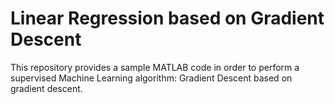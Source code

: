 # Linear Regression based on Gradient Descent
This repository provides a sample MATLAB code in order to perform a supervised Machine Learning algorithm: Gradient Descent based on gradient descent. 
